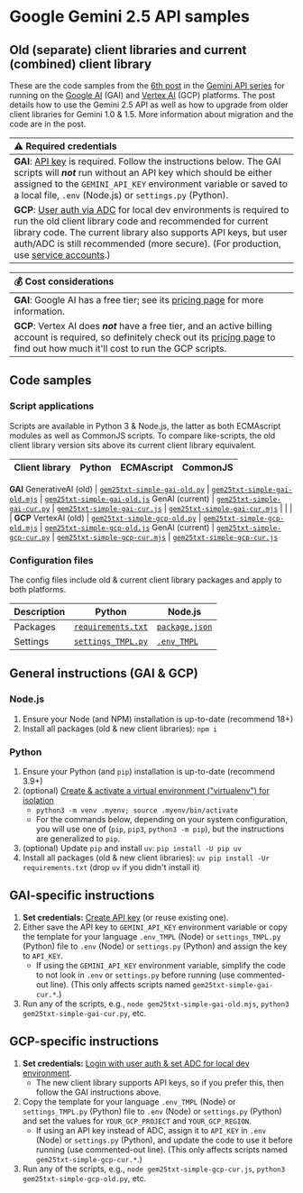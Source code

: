 # Google Gemini 2.5 API samples

## Old (separate) client libraries and current (combined) client library

These are the code samples from the [6th post](https://dev.to/wescpy/gemini-25-api-missing-manual-how-to-get-started-or-upgrade-from-gemini-1015-1el6) in the [Gemini API series](https://dev.to/wescpy/series/27183) for running on the [Google AI](https://ai.google.dev) (GAI) and [Vertex AI](https://cloud.google.com/vertex-ai) (GCP) platforms. The post details how to use the Gemini 2.5 API as well as how to upgrade from older client libraries for Gemini 1.0 & 1.5. More information about migration and the code are in the post.

| :warning: Required credentials |
|:---------------------------|
| **GAI**: [API key](https://cloud.google.com/docs/authentication/api-keys-use) is required. Follow the instructions below. The GAI scripts will ***not*** run without an API key which should be either assigned to the `GEMINI_API_KEY` environment variable or saved to a local file, `.env` (Node.js) or `settings.py` (Python). |
| **GCP**: [User auth via ADC](https://cloud.google.com/docs/authentication/set-up-adc-local-dev-environment) for local dev environments is required to run the old client library code and recommended for current library code. The current library also supports API keys, but user auth/ADC is still recommended (more secure). (For production, use [service accounts](https://cloud.google.com/docs/authentication#service-accounts).)

| :moneybag: Cost considerations |
|:---------------------------|
| **GAI**: Google AI has a free tier; see its [pricing page](https://ai.google.dev/pricing) for more information. |
| **GCP**: Vertex AI does ***not*** have a free tier, and an active billing account is required, so definitely check out its [pricing page](https://cloud.google.com/vertex-ai/generative-ai/pricing) to find out how much it'll cost to run the GCP scripts. |


## Code samples

### Script applications
Scripts are available in Python 3 & Node.js, the latter as both ECMAscript modules as well as CommonJS scripts. To compare like-scripts, the old client library version sits above its current client library equivalent.

Client library | Python | ECMAscript | CommonJS
--- | --- | --- | ---
**GAI**
GenerativeAI (old) | [`gem25txt-simple-gai-old.py`](/gemini/gem25/gem25txt-simple-gai-old.py) | [`gem25txt-simple-gai-old.mjs`](/gemini/gem25/gem25txt-simple-gai-old.mjs) | [`gem25txt-simple-gai-old.js`](/gemini/gem25/gem25txt-simple-gai-old.js)
GenAI (current) | [`gem25txt-simple-gai-cur.py`](/gemini/gem25/gem25txt-simple-gai-cur.py) | [`gem25txt-simple-gai-cur.js`](/gemini/gem25/gem25txt-simple-gai-cur.js) | [`gem25txt-simple-gai-cur.mjs`](/gemini/gem25/gem25txt-simple-gai-cur.mjs)
 | | | |
**GCP**
VertexAI (old) | [`gem25txt-simple-gcp-old.py`](/gemini/gem25/gem25txt-simple-gcp-old.py) | [`gem25txt-simple-gcp-old.mjs`](/gemini/gem25/gem25txt-simple-gcp-old.mjs) | [`gem25txt-simple-gcp-old.js`](/gemini/gem25/gem25txt-simple-gcp-old.js)
GenAI (current) | [`gem25txt-simple-gcp-cur.py`](/gemini/gem25/gem25txt-simple-gcp-cur.py) | [`gem25txt-simple-gcp-cur.mjs`](/gemini/gem25/gem25txt-simple-gcp-cur.mjs) | [`gem25txt-simple-gcp-cur.js`](/gemini/gem25/gem25txt-simple-gcp-cur.js)

### Configuration files
The config files include old & current client library packages and apply to both platforms.

Description | Python | Node.js
--- | --- | ---
Packages | [`requirements.txt`](/gemini/gem25/requirements.txt) | [`package.json`](/gemini/gem25/package.json)
Settings | [`settings_TMPL.py`](/gemini/gem25/settings_TMPL.py) | [`.env_TMPL`](/gemini/gem25/.env_TMPL)


## General instructions (GAI & GCP)

### Node.js
1. Ensure your Node (and NPM) installation is up-to-date (recommend 18+)
1. Install all packages (old & new client libraries): `npm i`

### Python
1. Ensure your Python (and `pip`) installation is up-to-date (recommend 3.9+)
1. (optional) [Create & activate a virtual environment ("virtualenv") for isolation](https://packaging.python.org/en/latest/guides/installing-using-pip-and-virtual-environments/#create-and-use-virtual-environments)
    - `python3 -m venv .myenv; source .myenv/bin/activate`
    - For the commands below, depending on your system configuration, you will use one of (`pip`, `pip3`, `python3 -m pip`), but the instructions are generalized to `pip`.
1. (optional) Update `pip` and install `uv`: `pip install -U pip uv`
1. Install all packages (old & new client libraries): `uv pip install -Ur requirements.txt` (drop `uv` if you didn't install it)


## GAI-specific instructions

1. **Set credentials:** [Create API key](https://makersuite.google.com/app/apikey) (or reuse existing one).
1. Either save the API key to `GEMINI_API_KEY` environment variable or copy the template for your language `.env_TMPL` (Node) or `settings_TMPL.py` (Python) file to `.env` (Node) or `settings.py` (Python) and assign the key to `API_KEY`.
    - If using the `GEMINI_API_KEY` environment variable, simplify the code to not look in `.env` or `settings.py` before running (use commented-out line). (This only affects scripts named `gem25txt-simple-gai-cur.*`.)
1. Run any of the scripts, e.g., `node gem25txt-simple-gai-old.mjs`, `python3 gem25txt-simple-gai-cur.py`, etc.

## GCP-specific instructions

1. **Set credentials:** [Login with user auth & set ADC for local dev environment](https://cloud.google.com/docs/authentication/set-up-adc-local-dev-environment).
    - The new client library supports API keys, so if you prefer this, then follow the GAI instructions above.
1. Copy the template for your language `.env_TMPL` (Node) or `settings_TMPL.py` (Python) file to `.env` (Node) or `settings.py` (Python) and set the values for `YOUR_GCP_PROJECT` and `YOUR_GCP_REGION`.
    - If using an API key instead of ADC, assign it to `API_KEY` in `.env` (Node) or `settings.py` (Python), and update the code to use it before running (use commented-out line). (This only affects scripts named `gem25txt-simple-gcp-cur.*`.)
1. Run any of the scripts, e.g., `node gem25txt-simple-gcp-cur.js`, `python3 gem25txt-simple-gcp-old.py`, etc.
